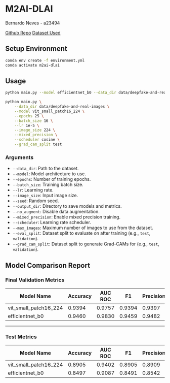 # M2AI-DLAI
Bernardo Neves - a23494

[Github Repo](https://github.com/BernardoNeves/M2AI-DLAI)
[Dataset Used](https://www.kaggle.com/datasets/manjilkarki/deepfake-and-real-images)

## Setup Environment
```bash
conda env create -f environment.yml
conda activate m2ai-dlai
```

## Usage

```bash
python main.py --model efficientnet_b0 --data_dir data/deepfake-and-real-images
```

```bash
python main.py \
    --data_dir data/deepfake-and-real-images \
    --model vit_small_patch16_224 \
    --epochs 25 \
    --batch_size 16 \
    --lr 1e-5 \
    --image_size 224 \
    --mixed_precision \
    --scheduler cosine \
    --grad_cam_split test
```

### Arguments

*   `--data_dir`: Path to the dataset.
*   `--model`: Model architecture to use.
*   `--epochs`: Number of training epochs.
*   `--batch_size`: Training batch size.
*   `--lr`: Learning rate.
*   `--image_size`: Input image size.
*   `--seed`: Random seed.
*   `--output_dir`: Directory to save models and metrics.
*   `--no_augment`: Disable data augmentation.
*   `--mixed_precision`: Enable mixed precision training.
*   `--scheduler`: Learning rate scheduler.
*   `--max_images`: Maximum number of images to use from the dataset.
*   `--eval_split`: Dataset split to evaluate on after training (e.g., `test`, `validation`).
*   `--grad_cam_split`: Dataset split to generate Grad-CAMs for (e.g., `test`, `validation`).

## Model Comparison Report

### Final Validation Metrics

| Model Name               | Accuracy | AUC ROC | F1     | Precision | Recall | Loss   | Epochs |
| ------------------------ | -------- | ------- | ------ | --------- | ------ | ------ | ------ |
| vit_small_patch16_224 | 0.9394   | 0.9757  | 0.9394 | 0.9397    | 0.9394 | 0.3207 | 50     |
| efficientnet_b0         | 0.9460   | 0.9830  | 0.9459 | 0.9482    | 0.9460 | 0.3048 | 50     |

---

### Test Metrics

| Model Name               | Accuracy | AUC ROC | F1     | Precision | Recall | Loss   |
| ------------------------ | -------- | ------- | ------ | --------- | ------ | ------ |
| vit_small_patch16_224 | 0.8905   | 0.9402  | 0.8905 | 0.8909    | 0.8905 | 0.3207 |
| efficientnet_b0         | 0.8497   | 0.9087  | 0.8491 | 0.8542    | 0.8497 | 0.4097 |

